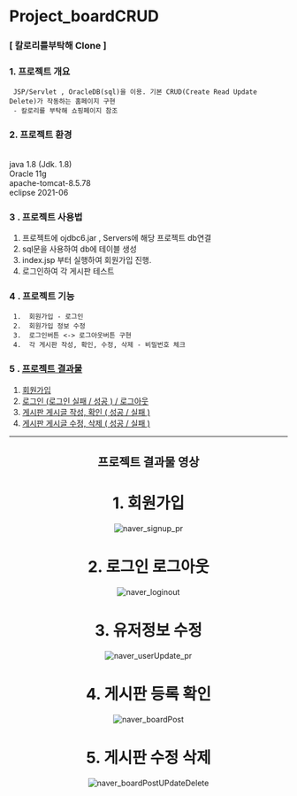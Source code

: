 <!-- 01.개요
02. 개발 환경
03. db구조/구성
04. work-flow
05. 추가설명 테스트
06. 프로젝트 시연 -> 동영상. -->



# Project_boardCRUD 

### [ 칼로리를부탁해 Clone ]


### 1. 프로젝트 개요

     JSP/Servlet , OracleDB(sql)을 이용. 기본 CRUD(Create Read Update Delete)가 작동하는 홈페이지 구현 
     - 칼로리를 부탁해 쇼핑페이지 참조

### 2. 프로젝트 환경
<br> java  1.8 (Jdk. 1.8)
<br> Oracle  11g
<br> apache-tomcat-8.5.78
<br> eclipse  2021-06
    
### 3 . 프로젝트 사용법
  1. 프로젝트에 ojdbc6.jar , Servers에 해당 프로젝트 db연결 
  2. sql문을 사용하여 db에 테이블 생성
  3. index.jsp 부터 실행하여 회원가입 진행.
  4. 로그인하여 각 게시판 테스트

### 4 . 프로젝트 기능
     1.  회원가입 - 로그인
     2.  회원가입 정보 수정
     3.  로그인버튼 <-> 로그아웃버튼 구현
     4.  각 게시판 작성, 확인, 수정, 삭제 - 비밀번호 체크

### 5 . [프로젝트 결과물](#프로젝트-결과물-영상)
  1. [회원가입](#1-회원가입)
  2. [로그인 (로그인 실패 / 성공 ) / 로그아웃](#2-로그인-로그아웃)
  3. [게시판  게시글 작성, 확인 ( 성공 / 실패 )](#3-게시판-등록-확인)
  4. [게시판  게시글 수정, 삭제 ( 성공 / 실패 )](#4-게시판-수정-삭제)

---
<div align=center>

## 프로젝트 결과물 영상

# 1. 회원가입
![naver_signup_pr](https://user-images.githubusercontent.com/96656259/209602408-d14921ac-1e44-4511-8450-52d9da75eab8.gif)


# 2. 로그인 로그아웃
![naver_loginout](https://user-images.githubusercontent.com/96656259/209602507-9218ef8a-d276-46ac-9f5c-e5322592d599.gif)


# 3. 유저정보 수정
![naver_userUpdate_pr](https://user-images.githubusercontent.com/96656259/209602440-411f4999-37a8-41d2-8cea-ae2d784c2a46.gif)


# 4. 게시판 등록 확인
![naver_boardPost](https://user-images.githubusercontent.com/96656259/209602527-434b60e7-b754-45c9-8025-73f86f8e43c4.gif)


# 5. 게시판 수정 삭제
![naver_boardPostUPdateDelete](https://user-images.githubusercontent.com/96656259/209602519-029528e4-c334-45ae-935b-d34b6b86dde6.gif)
</div>
     
